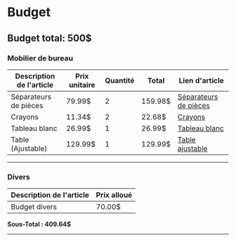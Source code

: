 # Budget

## Budget total: 500$

### Mobilier de bureau

| Description de l'article | Prix unitaire | Quantité | Total   | Lien d'article                                                                                            |
| ------------------------ | ------------- | -------- | ------- | --------------------------------------------------------------------------------------------------------- |
| Séparateurs de pièces    | 79.99$        | 2        | 159.98$ | [Séparateurs de pièces](https://www.amazon.ca/Privacy-Dividers-Portable-Divider-Separator/dp/B0B428F215/) |
| Crayons                  | 11.34$        | 2        | 22.68$  | [Crayons](https://www.amazon.ca/Amazon-Basics-Low-Odor-Whiteboard-Assorted/dp/B00T3ROM9G/)                |
| Tableau blanc            | 26.99$        | 1        | 26.99$  | [Tableau blanc](https://www.amazon.ca/QUEENLINK-Magnetic-Whiteboard-Desktop-Portable/dp/B0CMZL3Y8Y/)      |
| Table (Ajustable)        | 129.99$       | 1        | 129.99$ | [Table ajustable](https://www.amazon.ca/FLEXISPOT-Adjustable-Pneumatic-Standing-Computer/dp/B0B2W8VBQX/)  |

---

### Divers

| Description de l'article | Prix alloué |
| ------------------------ | ----------- |
| Budget divers            | 70.00$      |

**Sous-Total : 409.64$**

---

